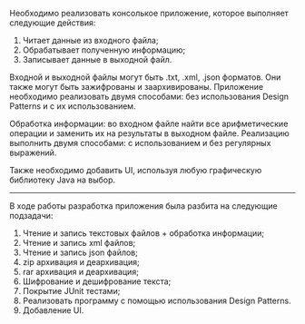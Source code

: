 Необходимо реализовать консолькое приложение, которое выполняет следующие действия:
1. Читает данные из входного файла;
2. Обрабатывает полученную информацию;
3. Записывает данные в выходной файл.

Входной и выходной файлы могут быть .txt, .xml, .json форматов. Они также могут быть зажифрованы и заархивированы.
Приложение необходимо реализовать двумя способами: без использования Design Patterns и с их использованием.

Обработка информации: во входном файле найти все арифметические операции и заменить их на результаты в выходном файле. Реализацию выполнить двумя способами: с использованием и без регулярных выражений.

Также необходимо добавить UI, используя любую графическую библиотеку Java на выбор.
__________________________________________________________________________________________
В ходе работы разработка приложения была разбита на следующие подзадачи:

1. Чтение и запись текстовых файлов + обработка информации;
2. Чтение и запись xml файлов;
3. Чтение и запись json файлов;
4. zip архивация и деархивация;
5. rar архивация и деархивация;
6. Шифрование и дешифрование текста;
7. Покрытие JUnit тестами;
8. Реализовать программу с помощью использования Design Patterns.
9. Добавление UI.
